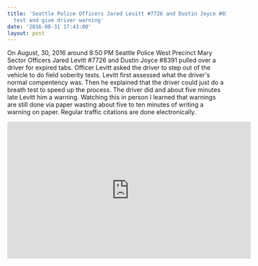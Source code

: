 ```yaml
---
title: 'Seattle Police Officers Jared Levitt #7726 and Dustin Joyce #8391 do breath
  test and give driver warning'
date: '2016-08-31 17:43:00'
layout: post
---
```

On August, 30, 2016 around 8:50 PM Seattle Police West Precinct Mary Sector Officers Jared Levitt #7726 and Dustin Joyce #8391 pulled over a driver for expired tabs. Officer Levitt asked the driver to step out of the vehicle to do field soberity tests. Levitt first assessed what the driver's normal compentency was. Then he explained that the driver could just do a breath test to speed up the process. The driver did and about five minutes late Levitt him a warning. Watching this in person I learned that warnings are still done via paper wasting about five to ten minutes of writing a warning on paper. Regular traffic citations are done electronically.

<iframe width="560" height="315" src="https://www.youtube.com/embed/k9dZkZ5fhBk" frameborder="0" allowfullscreen></iframe>